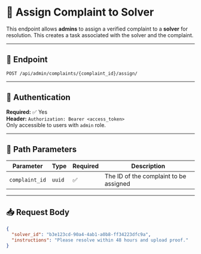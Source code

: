 # 👷 Assign Complaint to Solver

This endpoint allows **admins** to assign a verified complaint to a **solver** for resolution. This creates a task associated with the solver and the complaint.

---

## 🔗 Endpoint

`POST /api/admin/complaints/{complaint_id}/assign/`

---

## 🔐 Authentication

**Required:** ✅ Yes  
**Header:** `Authorization: Bearer <access_token>`  
Only accessible to users with `admin` role.

---

## 🧾 Path Parameters

| Parameter | Type | Required | Description |
|----------|------|----------|-------------|
| `complaint_id` | `uuid` | ✅ | The ID of the complaint to be assigned |

---

## 📥 Request Body

```json
{
  "solver_id": "b3e123cd-90a4-4ab1-a0b8-ff34223dfc9a",
  "instructions": "Please resolve within 48 hours and upload proof."
}
